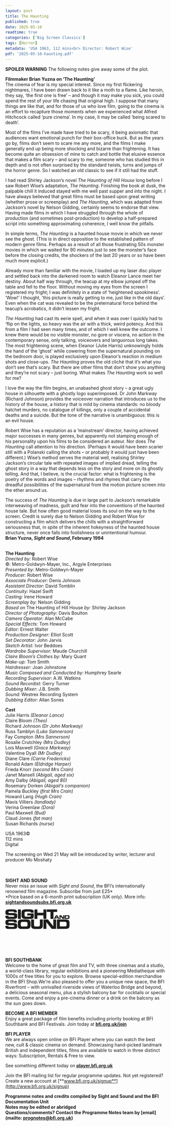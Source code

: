 ```yaml
---
layout: post
title: The Haunting
published: true
date: 2025-05-10
readtime: true
categories: ['Big Screen Classics']
tags: [Horror]
metadata: 'USA 1963, 112 mins<br> Director: Robert Wise'
pdf: '2025-05-10-haunting.pdf'
---
```


**SPOILER WARNING** The following notes give away some of the plot.

**Filmmaker Brian Yuzna on ‘The Haunting’**  
The cinema of fear is my special interest. Since my first flickering nightmares, I have been drawn back to it like a moth to a flame. Like heroin, they say, ‘the first one is free’ – and though it may make you sick, you could spend the rest of your life chasing that original high. I suppose that many things are like that, and for those of us who love film, going to the cinema is an effort to recapture those moments when we experienced what Alfred Hitchcock called ‘pure cinema’. In my case, it may be called ‘being scared to death’.

Most of the films I’ve made have tried to be scary, it being axiomatic that audiences want emotional punch for their box-office buck. But as the years go by, films don’t seem to scare me any more, and the films I make generally end up being more shocking and bizarre than frightening. It has become quite an obsession of mine to catch and bottle that elusive essence that makes a film scary – and scary to me, someone who has studied this in depth and is not often surprised by the standard twists, turns and jumps of the horror genre. So I watched an old classic to see if it still had the stuff.

I had read Shirley Jackson’s novel _The Haunting of Hill House_ long before I saw Robert Wise’s adaptation, _The Haunting_. Finishing the book at dusk, the palpable chill it induced stayed with me well past supper and into the night. I have always believed that great films must be based upon great writing (whether prose or screenplay) and _The_ _Haunting_, which was adapted from Jackson’s novel by Nelson Gidding, certainly seems to endorse that view. Having made films in which I have struggled through the whole of production (and sometimes post-production) to develop a half-prepared script into something approximating coherence, I well know the pitfalls.

In simple terms, _The Haunting_ is a haunted house movie in which we never see the ghost. (This is in direct opposition to the established pattern of modern genre films. Perhaps as a result of all those frustrating 50s monster movies in which we waited for 90 minutes just to see the monster’s face before the closing credits, the shockers of the last 20 years or so have been much more explicit.)

Already more than familiar with the movie, I loaded up my laser disc player and settled back into the darkened room to watch Eleanor Lance meet her destiny. About half way through, the teacup at my elbow jumped off the table and fell to the floor. Without moving my eyes from the screen I registered my fright; I was definitely in a state of ‘heightened spookiness’. ‘Wow!’ I thought, ‘this picture is really getting to me, just like in the old days’. Even when the cat was revealed to be the preternatural force behind the teacup’s acrobatics, it didn’t lessen my fright.

_The Haunting_ had cast its eerie spell, and when it was over I quickly had to ‘flip on the lights, so heavy was the air with a thick, weird potency. And this from a film I had seen many times, and of which I well knew the outcome. I knew there would be no visible monster, no gore or viscera, no action in the contemporary sense, only talking, voiceovers and languorous long takes. The most frightening scene, when Eleanor (Julie Harris) unknowingly holds the hand of the ‘ghost’ while cowering from the supernatural pounding on the bedroom door, is played exclusively upon Eleanor’s reaction in medium shots and close-ups. _The Haunting_ proves the old cliché that it’s what you don’t see that’s scary. But there are other films that don’t show you anything and they’re not scary – just boring. What makes _The_ _Haunting_ work so well for me?

I love the way the film begins, an unabashed ghost story – a great ugly house in silhouette with a ghostly logo superimposed. Dr John Markway (Richard Johnson) provides the voiceover narration that introduces us to the history of the house, a history that is mild by cinema standards: no bloody hatchet murders, no catalogue of killings, only a couple of accidental deaths and a suicide. But the tone of the narrative is unambiguous: this is an evil house.

Robert Wise has a reputation as a ‘mainstream’ director, having achieved major successes in many genres, but apparently not stamping enough of his personality upon his films to be considered an auteur. Nor does _The Haunting_ call attention to his direction. (Perhaps it would have been scarier still with a Polanski calling the shots – or probably it would just have been different.) Wise’s method serves the material well, realising Shirley Jackson’s circular tale with repeated images of implied dread, telling the ghost story in a way that depends less on the story and more on its ghostly telling. And that, I believe, is the crucial factor: what is frightening is the poetry of the words and images – rhythms and rhymes that carry the dreadful possibilities of the supernatural from the motion picture screen into the ether around us.

The success of _The Haunting_ is due in large part to Jackson’s remarkable interweaving of madness, guilt and fear into the conventions of the haunted house tale. But how often good material loses its soul on the way to the screen. Credit is surely due to Nelson Gidding and Robert Wise for constructing a film which delivers the chills with a straightforward seriousness that, in spite of the inherent hokeyness of the haunted house structure, never once falls into foolishness or unintentional humour.  
**Brian Yuzna, _Sight and Sound_, February 1994**
<br><br>

**The Haunting**<br>
_Directed by:_ Robert Wise<br>
©: Metro-Goldwyn-Mayer, Inc., Argyle Enterprises<br>
_Presented by:_ Metro-Goldwyn-Mayer<br>
_Producer:_ Robert Wise<br>
_Associate Producer:_ Denis Johnson<br>
_Assistant Director:_ David Tomblin<br>
_Continuity:_ Hazel Swift<br>
_Casting:_ Irene Howard<br>
_Screenplay by:_ Nelson Gidding<br>
_Based on_ The Haunting of Hill House _by:_  Shirley Jackson<br>
_Director of Photography:_ Davis Boulton<br>
_Camera Operator:_ Alan McCabe<br>
_Special Effects:_ Tom Howard<br>
_Editor:_ Ernest Walter<br>
_Production Designer:_ Elliot Scott<br>
_Set Decorator:_ John Jarvis<br>
_Sketch Artist:_ Ivor Beddoes<br>
_Wardrobe Supervisor:_ Maude Churchill<br>
_Claire Bloom’s Clothes by:_ Mary Quant<br>
_Make-up:_ Tom Smith<br>
_Hairdresser:_ Joan Johnstone<br>
_Music Composed and Conducted by:_  Humphrey Searle<br>
_Recording Supervisor:_ A.W. Watkins<br>
_Sound Recordist:_ Gerry Turner<br>
_Dubbing Mixer:_ J.B. Smith<br>
_Sound:_ Westrex Recording System<br>
_Dubbing Editor:_ Allan Sones<br>

**Cast**<br>
Julie Harris _(Eleanor Lance)_<br>
Claire Bloom _(Theo)_<br>
Richard Johnson _(Dr John Markway)_<br>
Russ Tamblyn _(Luke Sannerson)_<br>
Fay Compton _(Mrs Sannerson)_<br>
Rosalie Crutchley _(Mrs Dudley)_<br>
Lois Maxwell _(Grace Markway)_<br>
Valentine Dyall _(Mr Dudley)_<br>
Diane Clare _(Carrie Fredericks)_<br>
Ronald Adam _(Eldridge Harper)_<br>
Frieda Knorr _(second Mrs Crain)_<br>
Janet Mansell _(Abigail, aged six)_<br>
Amy Dalby _(Abigail, aged 80)_<br>
Rosemary Dorken _(Abigail’s companion)_<br>
Pamela Buckley _(first Mrs Crain)_<br>
Howard Lang _(Hugh Crain)_<br>
Mavis Villiers _(landlady)_<br>
Verina Greenlaw _(Dora)_<br>
Paul Maxwell _(Bud)_<br>
Claud Jones _(fat man)_<br>
Susan Richards _(nurse)_

USA 1963©<br>
112 mins<br>
Digital

The screening on Wed 21 May will be introduced  by writer, lecturer and producer Mo Moshaty<br>
<br><br>

**SIGHT AND SOUND**<br>
Never miss an issue with _Sight and Sound_, the BFI’s internationally renowned film magazine. Subscribe from just £25*<br>
*Price based on a 6-month print subscription (UK only). More info: [**sightandsoundsubs.bfi.org.uk**](https://sightandsoundsubs.bfi.org.uk/subscribe)

<img style="float: left;" src="/img/sight-and-sound.jpg" width="40%" height="40%"><br><br><br><br><br><br><br><br>

**BFI SOUTHBANK**  
Welcome to the home of great film and TV, with three cinemas and a studio, a world-class library, regular exhibitions and a pioneering Mediatheque with 1000s of free titles for you to explore. Browse special-edition merchandise in the BFI Shop.We&#39;re also pleased to offer you a unique new space, the BFI Riverfront – with unrivalled riverside views of Waterloo Bridge and beyond, a delicious seasonal menu, plus a stylish balcony bar for cocktails or special events. Come and enjoy a pre-cinema dinner or a drink on the balcony as the sun goes down.  

**BECOME A BFI MEMBER**  
Enjoy a great package of film benefits including priority booking at BFI Southbank and BFI Festivals. Join today at [**bfi.org.uk/join**](http://www.bfi.org.uk/join)  

**BFI PLAYER**  
 We are always open online on BFI Player where you can watch the best new, cult &amp; classic cinema on demand. Showcasing hand-picked landmark British and independent titles, films are available to watch in three distinct ways: Subscription, Rentals &amp; Free to view.  

See something different today on [**player.bfi.org.uk**](https://player.bfi.org.uk)  

Join the BFI mailing list for regular programme updates. Not yet registered? Create a new account at [**www.bfi.org.uk/signup**](http://www.bfi.org.uk/signup)

**Programme notes and credits compiled by Sight and Sound and the BFI Documentation Unit  
Notes may be edited or abridged  
Questions/comments? Contact the Programme Notes team by [email](mailto: prognotes@bfi.org.uk)**

<!--stackedit_data:
eyJoaXN0b3J5IjpbLTE3NjA5MzYzNDRdfQ==
-->
